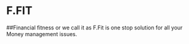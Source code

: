 # F.FIT
##Financial fitness or we call it as F.Fit is one stop solution for all your Money management issues.
